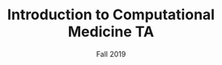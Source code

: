 ---
title: "Introduction to Computational Medicine TA"
collection: teaching
type: "Undergraduate course"
permalink: /teaching/2019-ta
venue: "Johns Hopkins University, Biomedical Engineering"
date: Fall 2019
location: "Baltimore, MD"
---